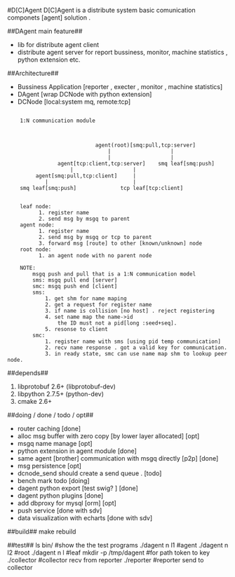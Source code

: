 #D[C]Agent
D[C]Agent is a distribute system basic comunication componets [agent] solution .

##DAgent main feature##

- lib for distribute agent client
- distribute agent server for report bussiness, monitor, machine statistics , python extension etc.



##Architecture##

- Bussiness Application [reporter , execter , monitor , machine statistics]
- DAgent [wrap DCNode with python extension]
- DCNode [local:system mq, remote:tcp]

```

    1:N communication module



	               			agent(root)[smq:pull,tcp:server]
								|					|			
								|					|
	        	agent[tcp:client,tcp:server]  	smq leaf[smq:push]
					|					|
         agent[smq:pull,tcp:client] 	|
			|							|
    smq leaf[smq:push]    			tcp leaf[tcp:client]


    leaf node:
          1. register name
          2. send msg by msgq to parent
    agent node:
          1. register name
          2. send msg by msgq or tcp to parent
          3. forward msg [route] to other [known/unknown] node
    root node:
          1. an agent node with no parent node

	NOTE:
	    msgq push and pull that is a 1:N communication model
	    sms: msgq pull end [server]
	    smc: msgq push end [client]
	    sms:
	        1. get shm for name maping
	        2. get a request for register name
	        3. if name is collision [no host] . reject registering
	        4. set name map the name->id 
	        	the ID must not a pid[long :seed+seq].
	        5. resonse to client
	    smc:
	        1. register name with sms [using pid temp communication]
	        2. recv name response . got a valid key for communication.
	        3. in ready state, smc can use name map shm to lookup peer node.
```





##depends##

1. libprotobuf 2.6+ (libprotobuf-dev)
2. libpython 2.7.5+ (python-dev)
3. cmake 2.6+


##doing / done / todo / opt##

- router caching [done]
- alloc msg buffer with zero copy [by lower layer allocated]  [opt]
- msgq name manage [opt]
- python extension in agent module [done]
- same agent [brother] communication with msgq directly [p2p] [done]
- msg persistence [opt]
- dcnode_send should create a send queue . [todo]
- bench mark todo [doing]
- dagent python export [test swig? ]  [done]
- dagent python plugins   [done]
- add dbproxy for mysql [orm]  [opt]
- push service [done with sdv]
- data visualization with echarts [done with sdv]




##build##
    make rebuild



##test##
    ls bin/				#show the the test programs 
	./dagent n	l1		#agent
	./dagent n  l2		#root
	./dagent n	l		#leaf
	mkdir -p /tmp/dagent 	#for path token to key
	./collector			#collector recv from reporter
	./reporter			#reporter send to collector



